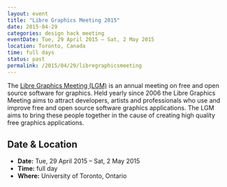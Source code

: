 ```yaml
---
layout: event
title: "Libre Graphics Meeting 2015"
date: 2015-04-29
categories: design hack meeting
eventDate: Tue, 29 April 2015 – Sat, 2 May 2015
location: Toronto, Canada
time: full days
status: past
permalink: /2015/04/29/libregraphicsmeeting
---
```


The [Libre Graphics Meeting (LGM)](https://libregraphicsmeeting.org/2015/) is an annual meeting on free and open source software for graphics.
Held yearly since 2006 the Libre Graphics Meeting aims to attract developers, artists and professionals who use and improve free and open source software graphics applications. The LGM aims to bring these people together in the cause of creating high quality free graphics applications.

## Date & Location

- **Date:** Tue, 29 April 2015 – Sat, 2 May 2015
- **Time:** full day
- **Where:** University of Toronto, Ontario
